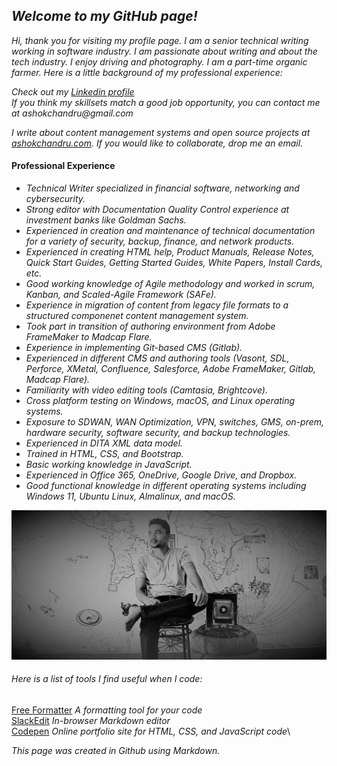 ## _Welcome to my GitHub page!_
_Hi, thank you for visiting my profile page. I am a senior technical writing working in software industry. I am passionate about writing and about the tech industry. I enjoy driving and photography. I am a part-time organic farmer. Here is a little background of my professional experience:_

_Check out my [Linkedin profile](https://www.linkedin.com/in/ashokchandru/)_ \
_If you think my skillsets match a good job opportunity, you can contact me at ashokchandru@gmail.com_

_I write about content management systems and open source projects at [ashokchandru.com](https://www.ashokchandru.com). If you would like to collaborate, drop me an email._

#### Professional Experience ####
* _Technical Writer specialized in financial software, networking and cybersecurity._
* _Strong editor with Documentation Quality Control experience at investment banks like Goldman Sachs._
* _Experienced in creation and maintenance of technical documentation for a variety of security, backup, finance, and network products._
* _Experienced in creating HTML help, Product Manuals, Release Notes, Quick Start Guides, Getting Started Guides, White Papers, Install Cards, etc._
* _Good working knowledge of Agile methodology and worked in scrum, Kanban, and Scaled-Agile Framework (SAFe)._
* _Experience in migration of content from legacy file formats to a structured componenet content management system._
* _Took part in transition of authoring environment from Adobe FrameMaker to Madcap Flare._
* _Experience in implementing Git-based CMS (Gitlab)._
* _Experienced in different CMS and authoring tools (Vasont, SDL, Perforce, XMetal, Confluence, Salesforce, Adobe FrameMaker, Gitlab, Madcap Flare)._
* _Familiarity with video editing tools (Camtasia, Brightcove)._
* _Cross platform testing on Windows, macOS, and Linux operating systems._
* _Exposure to SDWAN, WAN Optimization, VPN, switches, GMS, on-prem, hardware security, software security, and backup technologies._
* _Experienced in DITA XML data model._
* _Trained in HTML, CSS, and Bootstrap._
* _Basic working knowledge in JavaScript._
* _Experienced in Office 365, OneDrive, Google Drive, and Dropbox._
* _Good functional knowledge in different operating systems including Windows 11, Ubuntu Linux, Almalinux, and macOS._

![banner](/images/profile.jpg)
###### _Here is a list of tools I find useful when I code:_
[Free Formatter](https://www.freeformatter.com/) _A formatting tool for your code_\
[SlackEdit](https://stackedit.io/) _In-browser Markdown editor_\
[Codepen](https://codepen.io/) _Online portfolio site for HTML, CSS, and JavaScript code_\


_This page was created in Github using Markdown._
